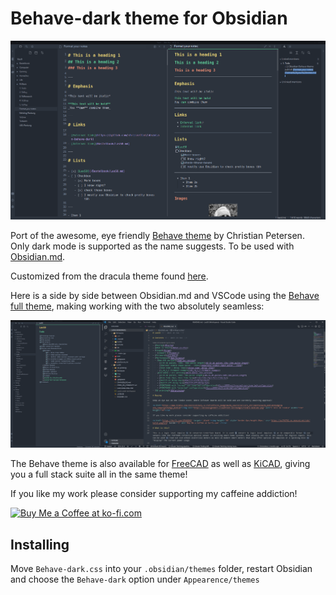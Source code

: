 # Behave-dark theme for Obsidian <!-- omit in toc -->

![Screenshot](Screenshot.png)

Port of the awesome, eye friendly [Behave theme](https://github.com/fnky/behave-theme) by Christian Petersen. Only dark mode is supported as the name suggests. To be used with [Obsidian.md](https://Obsidian.md).

Customized from the dracula theme found [here](hthttps://github.com/dracula/obsidian).

Here is a side by side between Obsidian.md and VSCode using the [Behave full theme](https://github.com/Chrismettal/Behave-full-Theme), making working with the two absolutely seamless:

![Comparison](Comparison.png)

The Behave theme is also available for [FreeCAD](https://github.com/Chrismettal/FreeCAD-Behave-dark) as well as [KiCAD](https://github.com/pointhi/kicad-color-schemes), giving you a full stack suite all in the same theme!

If you like my work please consider supporting my caffeine addiction!

<a href='https://ko-fi.com/U7U6G0X3' target='_blank'><img height='36' style='border:0px;height:36px;' src='https://az743702.vo.msecnd.net/cdn/kofi4.png?v=0' border='0' alt='Buy Me a Coffee at ko-fi.com' /></a>

## Installing

Move `Behave-dark.css` into your `.obsidian/themes` folder, restart Obsidian and choose the `Behave-dark` option under `Appearence/themes`